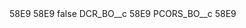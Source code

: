 <?xml version="1.0" encoding="UTF-8"?>
<CustomMetadata xmlns="http://soap.sforce.com/2006/04/metadata" xmlns:xsi="http://www.w3.org/2001/XMLSchema-instance" xmlns:xsd="http://www.w3.org/2001/XMLSchema">
    <description>58E9</description>
    <label>58E9</label>
    <protected>false</protected>
    <values>
        <field>DCR_BO__c</field>
        <value xsi:type="xsd:string">58E9</value>
    </values>
    <values>
        <field>PCORS_BO__c</field>
        <value xsi:type="xsd:string">58E9</value>
    </values>
</CustomMetadata>
